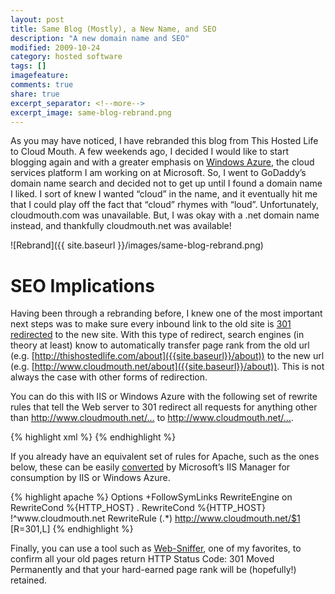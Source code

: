 ```yaml
---
layout: post
title: Same Blog (Mostly), a New Name, and SEO
description: "A new domain name and SEO"
modified: 2009-10-24
category: hosted software
tags: []
imagefeature:
comments: true
share: true
excerpt_separator: <!--more-->
excerpt_image: same-blog-rebrand.png
---
```

As you may have noticed, I have rebranded this blog from This Hosted Life to Cloud Mouth. <!--more--> A few weekends ago, I decided I would like to start blogging again and with a greater emphasis on [Windows Azure](http://azure.com), the cloud services platform I am working on at Microsoft. So, I went to GoDaddy’s domain name search and decided not to get up until I found a domain name I liked. I sort of knew I wanted “cloud” in the name, and it eventually hit me that I could play off the fact that “cloud” rhymes with “loud”. Unfortunately, cloudmouth.com was unavailable. But, I was okay with a .net domain name instead, and thankfully cloudmouth.net was available!

![Rebrand]({{ site.baseurl }}/images/same-blog-rebrand.png)

# SEO Implications
Having been through a rebranding before, I knew one of the most important next steps was to make sure every inbound link to the old site is [301 redirected](http://en.wikipedia.org/wiki/HTTP_301) to the new site. With this type of redirect, search engines (in theory at least) know to automatically transfer page rank from the old url (e.g. [http://thishostedlife.com/about]({{site.baseurl}}/about)) to the new url (e.g. [http://www.cloudmouth.net/about]({{site.baseurl}}/about)). This is not always the case with other forms of redirection.

You can do this with IIS or Windows Azure with the following set of rewrite rules that tell the Web server to 301 redirect all requests for anything other than http://www.cloudmouth.net/… to http://www.cloudmouth.net/….

{% highlight xml %}
<rewrite>
  <rules>
    <rule name="Imported Rule 1" stopProcessing="true">
      <match url="(.*)" ignoreCase="false" />
      <conditions logicalGrouping="MatchAll">
        <add input="{HTTP_HOST}" pattern="" ignoreCase="false" />
        <add input="{HTTP_HOST}" negate="true" pattern="^www\.cloudmouth\.net" ignoreCase="false" />
      </conditions>
      <action type="Redirect" url="http://www.cloudmouth.net/{R:1}" redirectType="Permanent" />
    </rule>
  </rules>
</rewrite>
{% endhighlight %}

If you already have an equivalent set of rules for Apache, such as the ones below, these can be easily [converted](http://learn.iis.net/page.aspx/470/importing-apache-modrewrite-rules/) by Microsoft’s IIS Manager for consumption by IIS or Windows Azure.

{% highlight apache %}
<IfModule mod_rewrite.c>
Options +FollowSymLinks
RewriteEngine on
RewriteCond %{HTTP_HOST} .
RewriteCond %{HTTP_HOST} !^www\.cloudmouth\.net
RewriteRule (.*) http://www.cloudmouth.net/$1 [R=301,L]
</IfModule>
{% endhighlight %}

Finally, you can use a tool such as [Web-Sniffer](http://web-sniffer.net), one of my favorites, to confirm all your old pages return HTTP Status Code: 301 Moved Permanently and that your hard-earned page rank will be (hopefully!) retained.